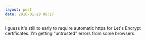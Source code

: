 ```yaml
---
layout: post
date: 2016-01-28 06:17
---
```

I guess it's still to early to require automatic https for Let's Encrypt certificates. I'm getting "untrusted" errors from some browsers.
